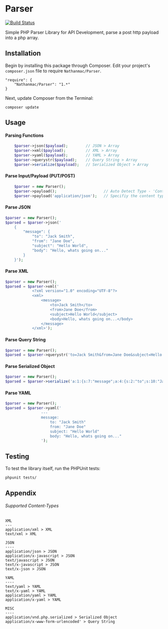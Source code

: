 Parser
======

[![Build Status](https://travis-ci.org/nathanmac/Parser.svg?branch=master)](https://travis-ci.org/nathanmac/Parser)

Simple PHP Parser Library for API Development, parse a post http payload into a php array.

Installation
------------

Begin by installing this package through Composer. Edit your project's `composer.json` file to require `Nathanmac/Parser`.

	"require": {
		"Nathanmac/Parser": "1.*"
	}

Next, update Composer from the Terminal:

    composer update

Usage
-----

#### Parsing Functions
```php
	$parser->json($payload);		// JSON > Array
	$parser->xml($payload);		    // XML > Array
	$parser->yaml($payload);		// YAML > Array
	$parser->querystr($payload);	// Query String > Array
	$parser->serialize($payload);	// Serialized Object > Array
```

#### Parse Input/Payload (PUT/POST)
```php
    $parser = new Parser();
	$parser->payload();		                // Auto Detect Type - 'Content Type' HTTP Header
	$parser->payload('application/json');	// Specifiy the content type
```

#### Parse JSON
```php
$parser = new Parser();
$parsed = $parser->json('
	{
		"message": {
			"to": "Jack Smith",
			"from": "Jane Doe",
			"subject": "Hello World",
			"body": "Hello, whats going on..."
		}
	}');
```

#### Parse XML
```php
$parser = new Parser();
$parsed = $parser->xml('
			<?xml version="1.0" encoding="UTF-8"?>
			<xml>
				<message>
					<to>Jack Smith</to>
					<from>Jane Doe</from>
					<subject>Hello World</subject>
					<body>Hello, whats going on...</body>
				</message>
			</xml>');
```

#### Parse Query String
```php
$parser = new Parser();
$parsed = $parser->querystr('to=Jack Smith&from=Jane Doe&subject=Hello World&body=Hello, whats going on...');
```

#### Parse Serialized Object
```php
$parser = new Parser();
$parsed = $parser->serialize('a:1:{s:7:"message";a:4:{s:2:"to";s:10:"Jack Smith";s:4:"from";s:8:"Jane Doe";s:7:"subject";s:11:"Hello World";s:4:"body";s:24:"Hello, whats going on...";}}');
```

#### Parse YAML
```php
$parser = new Parser();
$parsed = $parser->yaml('
				---
				message:
				    to: "Jack Smith"
				    from: "Jane Doe"
				    subject: "Hello World"
				    body: "Hello, whats going on..."
				');
```

Testing
-------

To test the library itself, run the PHPUnit tests:

    phpunit tests/


Appendix
--------

###### Supported Content-Types
```
XML
---
application/xml > XML
text/xml > XML

JSON
----
application/json > JSON
application/x-javascript > JSON
text/javascript > JSON
text/x-javascript > JSON
text/x-json > JSON

YAML
----
text/yaml > YAML
text/x-yaml > YAML
application/yaml > YAML
application/x-yaml > YAML

MISC
----
application/vnd.php.serialized > Serialized Object
application/x-www-form-urlencoded' > Query String
```
